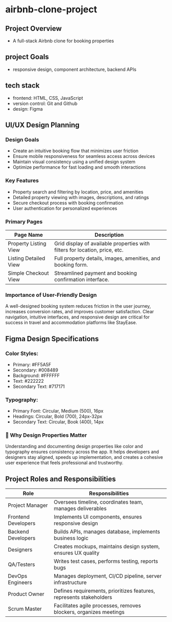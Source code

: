 # airbnb-clone-project
 
 ## Project Overview
 - A full-stack Airbnb clone for booking properties
 ## project Goals
 - responsive design, component architecture, backend APIs
 ## tech stack
 - frontend: HTML, CSS, JavaScript
 - version control: Git and Github
 - design: Figma 

## UI/UX Design Planning

###  Design Goals
- Create an intuitive booking flow that minimizes user friction
- Ensure mobile responsiveness for seamless access across devices
- Maintain visual consistency using a unified design system
- Optimize performance for fast loading and smooth interactions

###  Key Features
- Property search and filtering by location, price, and amenities
- Detailed property viewing with images, descriptions, and ratings
- Secure checkout process with booking confirmation
- User authentication for personalized experiences

###  Primary Pages

| Page Name              | Description                                                                 |
|------------------------|-----------------------------------------------------------------------------|
| Property Listing View  | Grid display of available properties with filters for location, price, etc. |
| Listing Detailed View  | Full property details, images, amenities, and booking form.                 |
| Simple Checkout View   | Streamlined payment and booking confirmation interface.                     |

###  Importance of User-Friendly Design
A well-designed booking system reduces friction in the user journey, increases conversion rates, and improves customer satisfaction. Clear navigation, intuitive interfaces, and responsive design are critical for success in travel and accommodation platforms like StayEase.

## Figma Design Specifications
 ### Color Styles:

 - Primary: #FF5A5F
 - Secondary: #008489
 - Background: #FFFFFF
 - Text: #222222
 - Secondary Text: #717171
 ### Typography:

 - Primary Font: Circular, Medium (500), 16px
 - Headings: Circular, Bold (700), 24px-32px
 - Secondary Text: Circular, Book (400), 14px

### 🎨 Why Design Properties Matter
Understanding and documenting design properties like color and typography ensures consistency across the app. It helps developers and designers stay aligned, speeds up implementation, and creates a cohesive user experience that feels professional and trustworthy.

## Project Roles and Responsibilities

| Role	                | Responsibilities                                                      |
|----------------------|-----------------------------------------------------------------------|
| Project Manager	     | Oversees timeline, coordinates team, manages deliverables             |
| Frontend Developers	 | Implements UI components, ensures responsive design                   |
| Backend Developers	  | Builds APIs, manages database, implements business logic              |
| Designers	           | Creates mockups, maintains design system, ensures UX quality          |
| QA/Testers	          | Writes test cases, performs testing, reports bugs                     |
| DevOps Engineers	    | Manages deployment, CI/CD pipeline, server infrastructure             |
| Product Owner	       | Defines requirements, prioritizes features, represents stakeholders   |
| Scrum Master	        | Facilitates agile processes, removes blockers, organizes meetings     |
